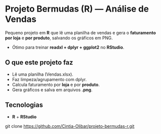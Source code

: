# Projeto Bermudas (R) — Análise de Vendas

Pequeno projeto em **R** que lê uma planilha de vendas e gera o **faturamento por loja** e **por produto**, salvando os gráficos em PNG. 
- Ótimo para treinar **readxl + dplyr + ggplot2** no **RStudio**.


## O que este projeto faz
- Lê uma planilha (Vendas.xlsx).
- Faz limpeza/agrupamento com dplyr.
- Calcula faturamento por **loja** e por **produto**.
- Gera gráficos e salva em arquivos **.png**.



## Tecnologias
- **R** + **RStudio**


git clone https://github.com/Cintia-Olibar/projeto-bermudas-r.git


